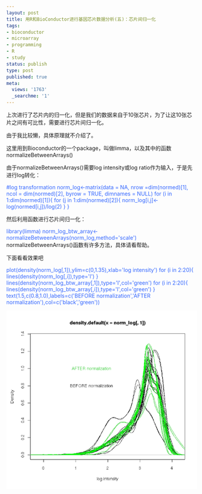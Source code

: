 ```yaml
---
layout: post
title: 用R和BioConductor进行基因芯片数据分析(五)：芯片间归一化
tags:
- bioconductor
- microarray
- programming
- R
- study
status: publish
type: post
published: true
meta:
  views: '1763'
  _searchme: '1'
---
```

上次进行了芯片内的归一化，但是我们的数据来自于10张芯片，为了让这10张芯片之间有可比性，需要进行芯片间归一化。

由于我比较懒，具体原理就不介绍了。

这里用到Bioconductor的一个package，叫做limma，以及其中的函数normalizeBetweenArrays()

由于normalizeBetweenArrays()需要log intensity或log ratio作为输入，于是先进行log转化：

<font color="#3366ff">#log transformation
norm_log&lt;-matrix(data = NA, nrow =dim(normed)[1], ncol = dim(normed)[2], byrow = TRUE, dimnames = NULL)
for (i in 1:dim(normed)[1]){
for (j in 1:dim(normed)[2]){
norm_log[i,j]&lt;-log(normed[i,j])/log(2)
}
}</font>

然后利用函数进行芯片间归一化：

<font color="#3366ff">library(limma)
norm_log_btw_array&lt;-normalizeBetweenArrays(norm_log,method='scale')</font>
normalizeBetweenArrays()函数有许多方法，具体请看帮助。

下面看看效果吧

<font color="#3366ff">plot(density(norm_log[,1]),ylim=c(0,1.35),xlab='log intensity')
for (i in 2:20){
lines(density(norm_log[,i]),type='l')
}
lines(density(norm_log_btw_array[,1]),type='l',col='green')
for (i in 2:20){
lines(density(norm_log_btw_array[,i]),type='l',col='green')
}
text(1.5,c(0.8,1.0),labels=c('BEFORE normalization','AFTER normalization'),col=c('black','green'))</font>


![](/images/2010/07/norm_btw.jpg)

